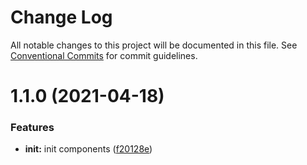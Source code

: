 # Change Log

All notable changes to this project will be documented in this file.
See [Conventional Commits](https://conventionalcommits.org) for commit guidelines.

# 1.1.0 (2021-04-18)


### Features

* **init:** init components ([f20128e](https://github.com-eunchurn/eunchurn/components/commit/f20128e69178704d5c992c5da3f8a2461b7b526a))
